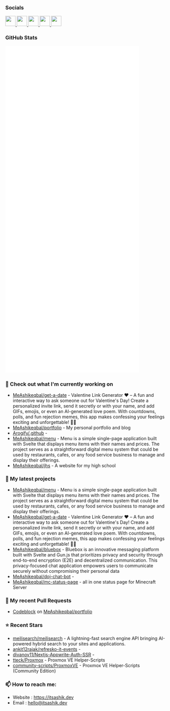 ### Socials

<p align="left"> <a href="https://www.github.com/MeAshikeqbal" target="_blank" rel="noreferrer"> <picture> <source media="(prefers-color-scheme: dark)" srcset="https://raw.githubusercontent.com/danielcranney/readme-generator/main/public/icons/socials/github-dark.svg" /> <source media="(prefers-color-scheme: light)" srcset="https://raw.githubusercontent.com/danielcranney/readme-generator/main/public/icons/socials/github.svg" /> <img src="https://raw.githubusercontent.com/danielcranney/readme-generator/main/public/icons/socials/github.svg" width="32" height="32" /> </picture> </a> <a href="http://www.instagram.com/MeAshikeqbal" target="_blank" rel="noreferrer"> <picture> <source media="(prefers-color-scheme: dark)" srcset="https://raw.githubusercontent.com/danielcranney/readme-generator/main/public/icons/socials/instagram-dark.svg" /> <source media="(prefers-color-scheme: light)" srcset="https://raw.githubusercontent.com/danielcranney/readme-generator/main/public/icons/socials/instagram.svg" /> <img src="https://raw.githubusercontent.com/danielcranney/readme-generator/main/public/icons/socials/instagram.svg" width="32" height="32" /> </picture> </a> <a href="https://www.linkedin.com/in/itsashik" target="_blank" rel="noreferrer"> <picture> <source media="(prefers-color-scheme: dark)" srcset="https://raw.githubusercontent.com/danielcranney/readme-generator/main/public/icons/socials/linkedin-dark.svg" /> <source media="(prefers-color-scheme: light)" srcset="https://raw.githubusercontent.com/danielcranney/readme-generator/main/public/icons/socials/linkedin.svg" /> <img src="https://raw.githubusercontent.com/danielcranney/readme-generator/main/public/icons/socials/linkedin.svg" width="32" height="32" /> </picture> </a> <a href="https://www.x.com/me_ashikeqbal" target="_blank" rel="noreferrer"> <picture> <source media="(prefers-color-scheme: dark)" srcset="https://raw.githubusercontent.com/danielcranney/readme-generator/main/public/icons/socials/twitter-dark.svg" /> <source media="(prefers-color-scheme: light)" srcset="https://raw.githubusercontent.com/danielcranney/readme-generator/main/public/icons/socials/twitter.svg" /> <img src="https://raw.githubusercontent.com/danielcranney/readme-generator/main/public/icons/socials/twitter.svg" width="32" height="32" /> </picture> </a> <a href="https://www.threads.net/@chikonfillet" target="_blank" rel="noreferrer"> <picture> <source media="(prefers-color-scheme: dark)" srcset="https://raw.githubusercontent.com/danielcranney/readme-generator/main/public/icons/socials/threads-dark.svg" /> <source media="(prefers-color-scheme: light)" srcset="https://raw.githubusercontent.com/danielcranney/readme-generator/main/public/icons/socials/threads.svg" /> <img src="https://raw.githubusercontent.com/danielcranney/readme-generator/main/public/icons/socials/threads.svg" width="32" height="32" /> </picture> </a> </p>

### GitHub Stats

<p align="left"><img src="https://raw.githubusercontent.com/MeAshikeqbal/MeAshikeqbal/main/github-metrics.svg" /></p>

### 👷 Check out what I'm currently working on

- [MeAshikeqbal/get-a-date](https://github.com/MeAshikeqbal/get-a-date) - Valentine Link Generator ❤️ – A fun and interactive way to ask someone out for Valentine&#39;s Day! Create a personalized invite link, send it secretly or with your name, and add GIFs, emojis, or even an AI-generated love poem. With countdowns, polls, and fun rejection memes, this app makes confessing your feelings exciting and unforgettable! 💌✨
- [MeAshikeqbal/portfolio](https://github.com/MeAshikeqbal/portfolio) - My personal portfolio and blog
- [Arogify/.github](https://github.com/Arogify/.github) - 
- [MeAshikeqbal/menu](https://github.com/MeAshikeqbal/menu) - Menu is a simple single-page application built with Svelte that displays menu items with their names and prices. The project serves as a straightforward digital menu system that could be used by restaurants, cafes, or any food service business to manage and display their offerings.
- [MeAshikeqbal/jhs](https://github.com/MeAshikeqbal/jhs) - A website for my high school
### 🌱 My latest projects

- [MeAshikeqbal/menu](https://github.com/MeAshikeqbal/menu) - Menu is a simple single-page application built with Svelte that displays menu items with their names and prices. The project serves as a straightforward digital menu system that could be used by restaurants, cafes, or any food service business to manage and display their offerings.
- [MeAshikeqbal/get-a-date](https://github.com/MeAshikeqbal/get-a-date) - Valentine Link Generator ❤️ – A fun and interactive way to ask someone out for Valentine&#39;s Day! Create a personalized invite link, send it secretly or with your name, and add GIFs, emojis, or even an AI-generated love poem. With countdowns, polls, and fun rejection memes, this app makes confessing your feelings exciting and unforgettable! 💌✨
- [MeAshikeqbal/bluebox](https://github.com/MeAshikeqbal/bluebox) - Bluebox is an innovative messaging platform built with Svelte and Gun.js that prioritizes privacy and security through end-to-end encryption (E2E) and decentralized communication. This privacy-focused chat application empowers users to communicate securely without compromising their personal data
- [MeAshikeqbal/doj-chat-bot](https://github.com/MeAshikeqbal/doj-chat-bot) - 
- [MeAshikeqbal/mc-status-page](https://github.com/MeAshikeqbal/mc-status-page) - all in one status page for Minecraft Server
### 🔨 My recent Pull Requests

- [Codeblock](https://github.com/MeAshikeqbal/portfolio/pull/63) on [MeAshikeqbal/portfolio](https://github.com/MeAshikeqbal/portfolio)
### ⭐ Recent Stars

- [meilisearch/meilisearch](https://github.com/meilisearch/meilisearch) - A lightning-fast search engine API bringing AI-powered hybrid search to your sites and applications.
- [ankit12rajak/refresko-it-events](https://github.com/ankit12rajak/refresko-it-events) - 
- [divanov11/Nextjs-Appwrite-Auth-SSR](https://github.com/divanov11/Nextjs-Appwrite-Auth-SSR) - 
- [tteck/Proxmox](https://github.com/tteck/Proxmox) - Proxmox VE Helper-Scripts
- [community-scripts/ProxmoxVE](https://github.com/community-scripts/ProxmoxVE) - Proxmox VE Helper-Scripts (Community Edition) 
### 📫 How to reach me:
  - Website   : <https://itsashik.dev>
  - Email     : <hello@itsashik.dev>
